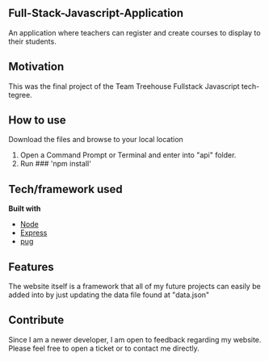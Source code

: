 ## Full-Stack-Javascript-Application
An application where teachers can register and create courses to display to their students. 

## Motivation
This was the final project of the Team Treehouse Fullstack Javascript tech-tegree. 

## How to use
Download the files and browse to your local location 
1. Open a Command Prompt or Terminal and enter into "api" folder. 
2. Run ### 'npm install' 

## Tech/framework used

<b>Built with</b>
- [Node](https://nodejs.org/en/)
- [Express](https://expressjs.com)
- [pug](https://pugjs.org/api/getting-started.html)

## Features
The website itself is a framework that all of my future projects can easily be added into by just updating the data file found at "data.json"


## Contribute
Since I am a newer developer, I am open to feedback regarding my website. Please feel free to open a ticket or to contact me directly.
